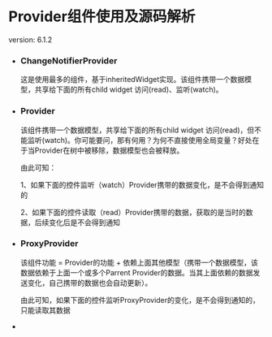 # Provider组件使用及源码解析

version: 6.1.2

- ### ChangeNotifierProvider

  这是使用最多的组件，基于inheritedWidget实现。该组件携带一个数据模型，共享给下面的所有child widget 访问(read)、监听(watch)。

  

- ### Provider

  该组件携带一个数据模型，共享给下面的所有child widget 访问(read)，但不能监听(watch)。你可能要问，那有何用？为何不直接使用全局变量？好处在于当Provider在树中被移除，数据模型也会被释放。

  由此可知：

  1、如果下面的控件监听（watch）Provider携带的数据变化，是不会得到通知的

  2、如果下面的控件读取（read）Provider携带的数据，获取的是当时的数据，后续变化后是不会得到通知

- ### ProxyProvider

  该组件功能 = Provider的功能  +  依赖上面其他模型（携带一个数据模型，该数据依赖于上面一个或多个Parrent Provider的数据。当其上面依赖的数据发送变化，自己携带的数据也会自动更新）。

  由此可知，如果下面的控件监听ProxyProvider的变化，是不会得到通知的，只能读取其数据

- 

### 